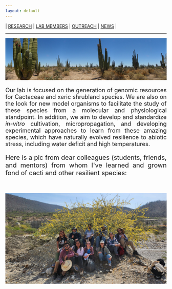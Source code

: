 ```yaml
---
layout: default
---
```


| [RESEARCH](./research.html)       | [LAB MEMBERS](./members.html)          |  [OUTREACH](./outreach.html) |  [NEWS](./news.html) |

* * *

![Pachycereus pringlei](./images/sonora.jpg)
<br>

<div style="text-align: justify"><p style="font-size: 18px">
Our lab is focused on the generation of genomic resources for Cactaceae and xeric shrubland species. We are also on the look for new model organisms to facilitate the study of these species from a molecular and physiological standpoint. In addition, we aim to develop and standardize <i>in-vitro</i> cultivation, micropropagation, and developing experimental approaches to learn from these amazing species, which have naturally evolved resilience to abiotic stress, including water deficit and high temperatures.</p>

<p style="font-size: 20px">Here is a pic from dear colleagues (students, friends, and mentors) from whom I've learned and grown fond of cacti and other resilient species:</p>
</div>
<br>

![Pachycereus pringlei](/images/group.png)

